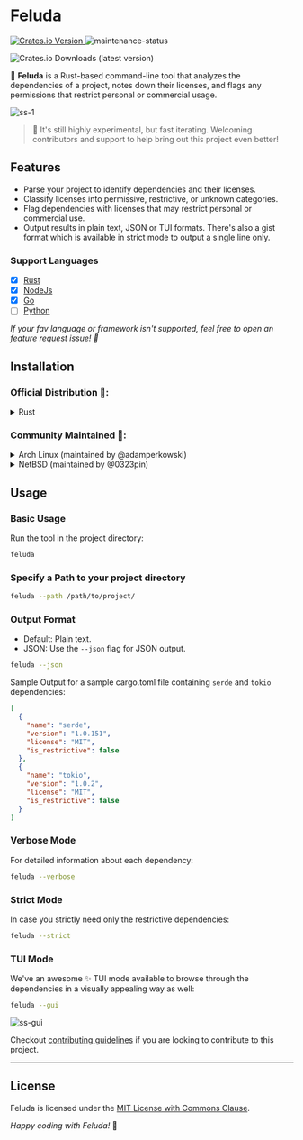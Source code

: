 # Feluda

[![Crates.io Version](https://img.shields.io/crates/v/feluda)
](https://crates.io/crates/feluda) ![maintenance-status](https://img.shields.io/badge/maintenance-actively--developed-brightgreen.svg)

![Crates.io Downloads (latest version)](https://img.shields.io/crates/dv/feluda)

🔎 **Feluda** is a Rust-based command-line tool that analyzes the dependencies of a project, notes down their licenses, and flags any permissions that restrict personal or commercial usage.

![ss-1](https://github.com/user-attachments/assets/bda9fb10-3e6b-4881-b852-58ab33341dcd)

> 👋 It's still highly experimental, but fast iterating. Welcoming contributors and support to help bring out this project even better!

## Features

- Parse your project to identify dependencies and their licenses.
- Classify licenses into permissive, restrictive, or unknown categories.
- Flag dependencies with licenses that may restrict personal or commercial use.
- Output results in plain text, JSON or TUI formats. There's also a gist format which is available in strict mode to output a single line only.

### Support Languages

- [x] [Rust](https://www.rust-lang.org/)
- [x] [NodeJs](https://nodejs.org/)
- [x] [Go](https://go.dev/)
- [ ] [Python](https://www.python.org/)

_If your fav language or framework isn't supported, feel free to open an feature request issue! 👋_

## Installation

### Official Distribution 🎉:

<details>
<summary>Rust</summary>
  

### Prerequisites

- [Rust](https://www.rust-lang.org/tools/install) installed on your system.

If you already had it, make sure it's up-to-date and update if needed.
(Optional) Set rust path if not set already.

### Install

```sh
cargo install feluda
```

</details>

### Community Maintained 🙌:

<details>
<summary>Arch Linux (maintained by @adamperkowski)</summary>

[feluda](https://aur.archlinux.org/packages/feluda) is available in the [AUR](https://aur.archlinux.org/).
You can install it using an AUR helper (e.g. paru):

```sh
paru -S feluda
```

</details>

<details>
<summary>NetBSD (maintained by @0323pin)</summary>

On NetBSD a package is available from the [official repositories](https://pkgsrc.se/devel/feluda/). To install it, simply run:

```sh
pkgin install feluda
```

</details>

## Usage

### Basic Usage

Run the tool in the project directory:

```sh
feluda
```

### Specify a Path to your project directory

```sh
feluda --path /path/to/project/
```

### Output Format

- Default: Plain text.
- JSON: Use the `--json` flag for JSON output.

```sh
feluda --json
```

Sample Output for a sample cargo.toml file containing `serde` and `tokio` dependencies:

```json
[
  {
    "name": "serde",
    "version": "1.0.151",
    "license": "MIT",
    "is_restrictive": false
  },
  {
    "name": "tokio",
    "version": "1.0.2",
    "license": "MIT",
    "is_restrictive": false
  }
]
```

### Verbose Mode

For detailed information about each dependency:

```sh
feluda --verbose
```

### Strict Mode

In case you strictly need only the restrictive dependencies:

```sh
feluda --strict
```

### TUI Mode

We've an awesome ✨ TUI mode available to browse through the dependencies in a visually appealing way as well:

```sh
feluda --gui
```

![ss-gui](https://github.com/user-attachments/assets/67170931-7fde-4bb0-b4b0-8640b8a261d6)

Checkout [contributing guidelines](./CONTRIBUTING.md) if you are looking to contribute to this project.

---

## License

Feluda is licensed under the [MIT License with Commons Clause](./LICENSE).

_Happy coding with Feluda!_ 🚀
